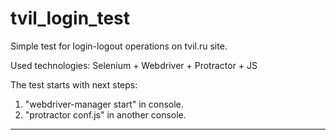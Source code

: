 # tvil_login_test

Simple test for login-logout operations on tvil.ru site.

Used technologies: Selenium + Webdriver + Protractor + JS

The test starts with next steps:
1. "webdriver-manager start" in console.
2. "protractor conf.js" in another console.
---
